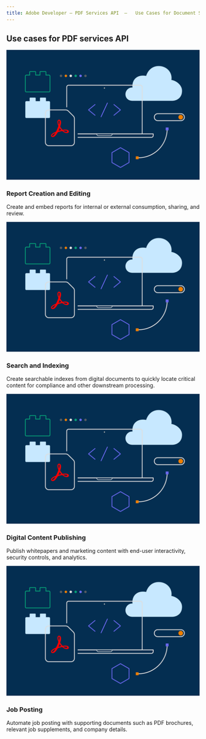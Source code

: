```yaml
---
title: Adobe Developer — PDF Services API  —   Use Cases for Document Services API
---
```


<!-- Resource Cards Block -->

<TitleBlock slots="heading" theme="lightest" className="titleBlock-align-left"/>

## Use cases for PDF services API

<ResourceCard slots="link, image, heading, text"  theme='lightest' width="25%" />

[](/use-cases/agreements-and-contracts/content-publishing)

![Report Creation](../images/F_Illu_DevEcoDC_discovery_banner_756x500_2x.png)

### Report Creation and Editing

Create and embed reports for internal or external consumption, sharing, and review.

<ResourceCard slots="link, image, heading, text"  theme='lightest' width="25%"/>

[](/use-cases/archiving-and-retrieval)

![Search and Indexing](../images/F_Illu_DevEcoDC_discovery_banner_756x500_2x.png)

### Search and Indexing

Create searchable indexes from digital documents to quickly locate critical content for compliance and other downstream processing.

<ResourceCard slots="link, image, heading, text"  theme='lightest' width="25%"/>

[](/use-cases/content-publishing)

![Data Analysis](../images/F_Illu_DevEcoDC_discovery_banner_756x500_2x.png)

### Digital Content Publishing

Publish whitepapers and marketing content with end-user interactivity, security controls, and analytics.

<ResourceCard slots="link, image, heading, text"  theme='lightest' width="25%"/>

[](/use-cases/content-publishing/job-posting/)

![Digital content publishing](../images/F_Illu_DevEcoDC_discovery_banner_756x500_2x.png)

### Job Posting

Automate job posting with supporting documents such as PDF brochures, relevant job supplements, and company details.

